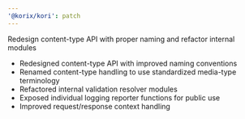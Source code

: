 ```yaml
---
'@korix/kori': patch
---
```


Redesign content-type API with proper naming and refactor internal modules

- Redesigned content-type API with improved naming conventions
- Renamed content-type handling to use standardized media-type terminology
- Refactored internal validation resolver modules
- Exposed individual logging reporter functions for public use
- Improved request/response context handling
